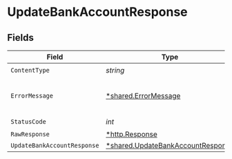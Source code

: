 # UpdateBankAccountResponse


## Fields

| Field                                                                                 | Type                                                                                  | Required                                                                              | Description                                                                           |
| ------------------------------------------------------------------------------------- | ------------------------------------------------------------------------------------- | ------------------------------------------------------------------------------------- | ------------------------------------------------------------------------------------- |
| `ContentType`                                                                         | *string*                                                                              | :heavy_check_mark:                                                                    | N/A                                                                                   |
| `ErrorMessage`                                                                        | [*shared.ErrorMessage](../../models/shared/errormessage.md)                           | :heavy_minus_sign:                                                                    | The request made is not valid.                                                        |
| `StatusCode`                                                                          | *int*                                                                                 | :heavy_check_mark:                                                                    | N/A                                                                                   |
| `RawResponse`                                                                         | [*http.Response](https://pkg.go.dev/net/http#Response)                                | :heavy_minus_sign:                                                                    | N/A                                                                                   |
| `UpdateBankAccountResponse`                                                           | [*shared.UpdateBankAccountResponse](../../models/shared/updatebankaccountresponse.md) | :heavy_minus_sign:                                                                    | Success                                                                               |